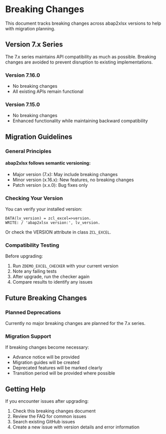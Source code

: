 # Breaking Changes

This document tracks breaking changes across abap2xlsx versions to help with migration planning.

## Version 7.x Series

The 7.x series maintains API compatibility as much as possible. Breaking changes are avoided to prevent disruption to existing implementations.

### Version 7.16.0

- No breaking changes
- All existing APIs remain functional

### Version 7.15.0

- No breaking changes
- Enhanced functionality while maintaining backward compatibility

## Migration Guidelines

### General Principles

#### abap2xlsx follows semantic versioning:

- Major version (7.x): May include breaking changes
- Minor version (x.16.x): New features, no breaking changes  
- Patch version (x.x.0): Bug fixes only

### Checking Your Version

You can verify your installed version:

```abap
DATA(lv_version) = zcl_excel=>version.
WRITE: / 'abap2xlsx version:', lv_version.
```

Or check the VERSION attribute in class `ZCL_EXCEL`.

### Compatibility Testing

Before upgrading:

1. Run `ZDEMO_EXCEL_CHECKER` with your current version
2. Note any failing tests
3. After upgrade, run the checker again
4. Compare results to identify any issues

## Future Breaking Changes

### Planned Deprecations

Currently no major breaking changes are planned for the 7.x series.

### Migration Support

If breaking changes become necessary:

- Advance notice will be provided
- Migration guides will be created
- Deprecated features will be marked clearly
- Transition period will be provided where possible

## Getting Help

If you encounter issues after upgrading:

1. Check this breaking changes document
2. Review the FAQ for common issues
3. Search existing GitHub issues
4. Create a new issue with version details and error information
